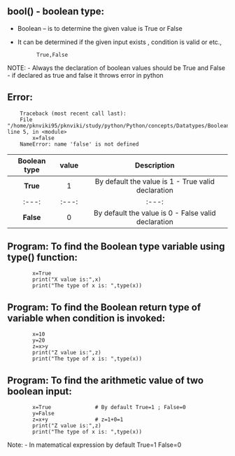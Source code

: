 bool() - boolean type:
---------------------

- Boolean – is to determine the given value is True or False
- It can be determined if the given input exists , condition is valid or etc.,

            True,False
                
NOTE:
    - Always the declaration of boolean values should be True and False
    - if declared as true and false it throws error in python

Error:
------

        Traceback (most recent call last):
        File "/home/pknviki95/pknviki/study/python/Python/concepts/Datatypes/Boolean_datatypes/Boolean_type.py", line 5, in <module>
            x=false
        NameError: name 'false' is not defined

| Boolean type | value    | Description  |
| :---:   | :---: | :---: |
| **True** | 1   | By default the value is 1 - True valid declaration |
| :---:   | :---: | :---: |
| **False**| 0    | By default the value is 0 - False valid declaration|

Program: To find the Boolean type variable using type() function:
-----------------------------------------------------------------

            x=True 
            print("X value is:",x)   
            print("The type of x is: ",type(x))

Program: To find the Boolean return type of variable when condition is invoked:
-------------------------------------------------------------------------------

            x=10
            y=20
            z=x>y 
            print("Z value is:",z)   
            print("The type of x is: ",type(x))

Program: To find the arithmetic value of two boolean input:
-------------------------------------------------------------------------------

            x=True              # By default True=1 ; False=0
            y=False
            z=x+y               # z=1+0=1    
            print("Z value is:",z)   
            print("The type of x is: ",type(x))

Note:
    - In matematical expression by default
            True=1 
            False=0

